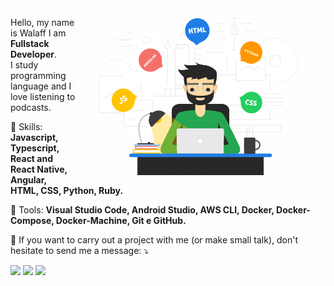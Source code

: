 <img src="./assets/fullstack.png" min-width="400px" max-width="400px" width="400px" align="right" alt="Full-Stack Development">

<p align="left"> 
  Hello, my name is Walaff I am <strong>Fullstack Developer</strong>.<br>
  I study programming language and I love listening to podcasts.
</p>

<p align="left">
  🦄 Skills: <strong>Javascript, Typescript, React and React Native, Angular, HTML, CSS, Python, Ruby.</strong>
</p>

<p align="left">
  💼 Tools: <strong>Visual Studio Code, Android Studio, AWS CLI, Docker, Docker-Compose, Docker-Machine, Git e GitHub.</strong>
</p>

<p align="left">
  💌 If you want to carry out a project with me (or make small talk), don't hesitate to send me a message: ⤵️
</p>

<p align="left">
  <a href="https://www.instagram.com/lncitador/" alt="Instagram">
  <img src="https://img.shields.io/badge/-Instagram-DF0174?style=for-the-badge&logo=instagram&logoColor=white&link=https://www.instagram.com/lncitador/"/></a>
  
  <a href="https://www.linkedin.com/in/lncitador" alt="Linkedin">
  <img src="https://img.shields.io/badge/-Linkedin-0e76a8?style=for-the-badge&logo=Linkedin&logoColor=white&link=https://www.linkedin.com/in/lncitador" /></a>

  <a href="https://www.facebook.com/lncitador/" alt="Facebook">
  <img src="https://img.shields.io/badge/-Facebook-3b5998?style=for-the-badge&logo=facebook&logoColor=white&link=https://www.facebook.com/lncitador/"/></a>
</p>  
